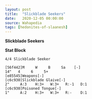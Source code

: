 ```yaml
---
layout: post
title:  "Slickblade Seekers"
date:   2020-12-05 00:00:00
source: Wahapedia
tags: [hedonites-of-slaanesh]
---
```


**Slickblade Seekers**

**Stat Block**
```
4/4 Slickblade Seeker
```

```
[56f442]M     W     B     Sa    [-]
14"   4     6     5+    
[e85545]Weapons[-]
[c6c930]Slickblade Glaive[-]
2"     A:3    H:3+   W:3+   R:-1   D:1   
[c6c930]Poisoned Tongue[-]
1"     A:2    H:3+   W:3+   R:-    D:1   
```
    